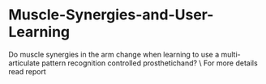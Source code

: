 # Muscle-Synergies-and-User-Learning
Do muscle synergies in the arm change when learning to use a multi-articulate pattern recognition controlled prosthetichand? \\
For more details read report
